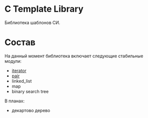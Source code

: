 C Template Library
==================

Библиотека шаблонов СИ.

Состав
======

На данный момент библиотека включает следующие стабильные модули:
  - [iterator][]
  - [pair][]
  - linked_list
  - map
  - binary search tree 

В планах:
  - декартово дерево
  

[iterator]: https://github.com/gysevvlad/CTL/blob/master/ITERATOR.md
[pair]: https://github.com/gysevvlad/CTL/blob/master/PAIR.md


